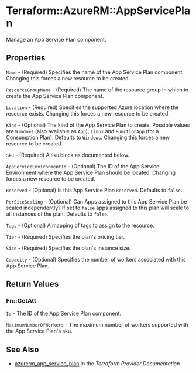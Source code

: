 # Terraform::AzureRM::AppServicePlan

Manage an App Service Plan component.

## Properties

`Name` - (Required) Specifies the name of the App Service Plan component. Changing this forces a new resource to be created.

`ResourceGroupName` - (Required) The name of the resource group in which to create the App Service Plan component.

`Location` - (Required) Specifies the supported Azure location where the resource exists. Changing this forces a new resource to be created.

`Kind` - (Optional) The kind of the App Service Plan to create. Possible values are `Windows` (also available as `App`), `Linux` and `FunctionApp` (for a Consumption Plan). Defaults to `Windows`. Changing this forces a new resource to be created.

`Sku` - (Required) A `Sku` block as documented below.

`AppServiceEnvironmentId` - (Optional) The ID of the App Service Environment where the App Service Plan should be located. Changing forces a new resource to be created.

`Reserved` - (Optional) Is this App Service Plan `Reserved`. Defaults to `false`.

`PerSiteScaling` - (Optional) Can Apps assigned to this App Service Plan be scaled independently? If set to `false` apps assigned to this plan will scale to all instances of the plan.  Defaults to `false`.

`Tags` - (Optional) A mapping of tags to assign to the resource.

`Tier` - (Required) Specifies the plan's pricing tier.

`Size` - (Required) Specifies the plan's instance size.

`Capacity` - (Optional) Specifies the number of workers associated with this App Service Plan.


## Return Values

### Fn::GetAtt

`Id` - The ID of the App Service Plan component.

`MaximumNumberOfWorkers` - The maximum number of workers supported with the App Service Plan's sku.

## See Also

* [azurerm_app_service_plan](https://www.terraform.io/docs/providers/azurerm/r/app_service_plan.html) in the _Terraform Provider Documentation_